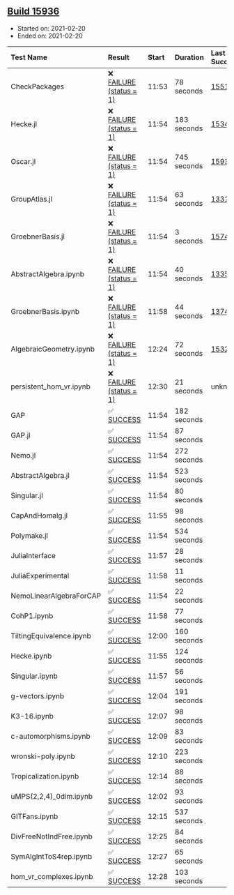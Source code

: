 ## [Build 15936](https://oscarci.mathematik.uni-kl.de/job/oscar/15936/)

* Started on: 2021-02-20
* Ended on: 2021-02-20

| Test Name    | Result | Start | Duration | Last Success | First Failure |
|:-------------|:-------|:------|:---------|:-------------|:--------------|
| CheckPackages | ❌ [FAILURE (status = 1)](https://oscarci.mathematik.uni-kl.de/job/oscar/15936/artifact/logs/build-15936/CheckPackages.log) | 11:53 | 78 seconds | [15514](https://oscarci.mathematik.uni-kl.de/job/oscar/15514/) | [15515](https://oscarci.mathematik.uni-kl.de/job/oscar/15515/) |
| Hecke.jl | ❌ [FAILURE (status = 1)](https://oscarci.mathematik.uni-kl.de/job/oscar/15936/artifact/logs/build-15936/Hecke.jl.log) | 11:54 | 183 seconds | [15344](https://oscarci.mathematik.uni-kl.de/job/oscar/15344/) | [15348](https://oscarci.mathematik.uni-kl.de/job/oscar/15348/) |
| Oscar.jl | ❌ [FAILURE (status = 1)](https://oscarci.mathematik.uni-kl.de/job/oscar/15936/artifact/logs/build-15936/Oscar.jl.log) | 11:54 | 745 seconds | [15935](https://oscarci.mathematik.uni-kl.de/job/oscar/15935/) | [15936](https://oscarci.mathematik.uni-kl.de/job/oscar/15936/) |
| GroupAtlas.jl | ❌ [FAILURE (status = 1)](https://oscarci.mathematik.uni-kl.de/job/oscar/15936/artifact/logs/build-15936/GroupAtlas.jl.log) | 11:54 | 63 seconds | [13311](https://oscarci.mathematik.uni-kl.de/job/oscar/13311/) | [13312](https://oscarci.mathematik.uni-kl.de/job/oscar/13312/) |
| GroebnerBasis.jl | ❌ [FAILURE (status = 1)](https://oscarci.mathematik.uni-kl.de/job/oscar/15936/artifact/logs/build-15936/GroebnerBasis.jl.log) | 11:54 | 3 seconds | [15745](https://oscarci.mathematik.uni-kl.de/job/oscar/15745/) | [15746](https://oscarci.mathematik.uni-kl.de/job/oscar/15746/) |
| AbstractAlgebra.ipynb | ❌ [FAILURE (status = 1)](https://oscarci.mathematik.uni-kl.de/job/oscar/15936/artifact/logs/build-15936/AbstractAlgebra.ipynb.log) | 11:54 | 40 seconds | [13355](https://oscarci.mathematik.uni-kl.de/job/oscar/13355/) | [13356](https://oscarci.mathematik.uni-kl.de/job/oscar/13356/) |
| GroebnerBasis.ipynb | ❌ [FAILURE (status = 1)](https://oscarci.mathematik.uni-kl.de/job/oscar/15936/artifact/logs/build-15936/GroebnerBasis.ipynb.log) | 11:58 | 44 seconds | [13748](https://oscarci.mathematik.uni-kl.de/job/oscar/13748/) | [13749](https://oscarci.mathematik.uni-kl.de/job/oscar/13749/) |
| AlgebraicGeometry.ipynb | ❌ [FAILURE (status = 1)](https://oscarci.mathematik.uni-kl.de/job/oscar/15936/artifact/logs/build-15936/AlgebraicGeometry.ipynb.log) | 12:24 | 72 seconds | [15322](https://oscarci.mathematik.uni-kl.de/job/oscar/15322/) | [15323](https://oscarci.mathematik.uni-kl.de/job/oscar/15323/) |
| persistent_hom_vr.ipynb | ❌ [FAILURE (status = 1)](https://oscarci.mathematik.uni-kl.de/job/oscar/15936/artifact/logs/build-15936/persistent_hom_vr.ipynb.log) | 12:30 | 21 seconds | unknown | unknown |
| GAP | ✅ [SUCCESS](https://oscarci.mathematik.uni-kl.de/job/oscar/15936/artifact/logs/build-15936/GAP.log) | 11:54 | 182 seconds |  |  |
| GAP.jl | ✅ [SUCCESS](https://oscarci.mathematik.uni-kl.de/job/oscar/15936/artifact/logs/build-15936/GAP.jl.log) | 11:54 | 87 seconds |  |  |
| Nemo.jl | ✅ [SUCCESS](https://oscarci.mathematik.uni-kl.de/job/oscar/15936/artifact/logs/build-15936/Nemo.jl.log) | 11:54 | 272 seconds |  |  |
| AbstractAlgebra.jl | ✅ [SUCCESS](https://oscarci.mathematik.uni-kl.de/job/oscar/15936/artifact/logs/build-15936/AbstractAlgebra.jl.log) | 11:54 | 523 seconds |  |  |
| Singular.jl | ✅ [SUCCESS](https://oscarci.mathematik.uni-kl.de/job/oscar/15936/artifact/logs/build-15936/Singular.jl.log) | 11:54 | 80 seconds |  |  |
| CapAndHomalg.jl | ✅ [SUCCESS](https://oscarci.mathematik.uni-kl.de/job/oscar/15936/artifact/logs/build-15936/CapAndHomalg.jl.log) | 11:55 | 98 seconds |  |  |
| Polymake.jl | ✅ [SUCCESS](https://oscarci.mathematik.uni-kl.de/job/oscar/15936/artifact/logs/build-15936/Polymake.jl.log) | 11:54 | 534 seconds |  |  |
| JuliaInterface | ✅ [SUCCESS](https://oscarci.mathematik.uni-kl.de/job/oscar/15936/artifact/logs/build-15936/JuliaInterface.log) | 11:57 | 28 seconds |  |  |
| JuliaExperimental | ✅ [SUCCESS](https://oscarci.mathematik.uni-kl.de/job/oscar/15936/artifact/logs/build-15936/JuliaExperimental.log) | 11:58 | 11 seconds |  |  |
| NemoLinearAlgebraForCAP | ✅ [SUCCESS](https://oscarci.mathematik.uni-kl.de/job/oscar/15936/artifact/logs/build-15936/NemoLinearAlgebraForCAP.log) | 11:54 | 22 seconds |  |  |
| CohP1.ipynb | ✅ [SUCCESS](https://oscarci.mathematik.uni-kl.de/job/oscar/15936/artifact/logs/build-15936/CohP1.ipynb.log) | 11:58 | 77 seconds |  |  |
| TiltingEquivalence.ipynb | ✅ [SUCCESS](https://oscarci.mathematik.uni-kl.de/job/oscar/15936/artifact/logs/build-15936/TiltingEquivalence.ipynb.log) | 12:00 | 160 seconds |  |  |
| Hecke.ipynb | ✅ [SUCCESS](https://oscarci.mathematik.uni-kl.de/job/oscar/15936/artifact/logs/build-15936/Hecke.ipynb.log) | 11:55 | 124 seconds |  |  |
| Singular.ipynb | ✅ [SUCCESS](https://oscarci.mathematik.uni-kl.de/job/oscar/15936/artifact/logs/build-15936/Singular.ipynb.log) | 11:57 | 56 seconds |  |  |
| g-vectors.ipynb | ✅ [SUCCESS](https://oscarci.mathematik.uni-kl.de/job/oscar/15936/artifact/logs/build-15936/g-vectors.ipynb.log) | 12:04 | 191 seconds |  |  |
| K3-16.ipynb | ✅ [SUCCESS](https://oscarci.mathematik.uni-kl.de/job/oscar/15936/artifact/logs/build-15936/K3-16.ipynb.log) | 12:07 | 98 seconds |  |  |
| c-automorphisms.ipynb | ✅ [SUCCESS](https://oscarci.mathematik.uni-kl.de/job/oscar/15936/artifact/logs/build-15936/c-automorphisms.ipynb.log) | 12:09 | 83 seconds |  |  |
| wronski-poly.ipynb | ✅ [SUCCESS](https://oscarci.mathematik.uni-kl.de/job/oscar/15936/artifact/logs/build-15936/wronski-poly.ipynb.log) | 12:10 | 223 seconds |  |  |
| Tropicalization.ipynb | ✅ [SUCCESS](https://oscarci.mathematik.uni-kl.de/job/oscar/15936/artifact/logs/build-15936/Tropicalization.ipynb.log) | 12:14 | 88 seconds |  |  |
| uMPS(2,2,4)_0dim.ipynb | ✅ [SUCCESS](https://oscarci.mathematik.uni-kl.de/job/oscar/15936/artifact/logs/build-15936/uMPS-2-2-4-_0dim.ipynb.log) | 12:02 | 93 seconds |  |  |
| GITFans.ipynb | ✅ [SUCCESS](https://oscarci.mathematik.uni-kl.de/job/oscar/15936/artifact/logs/build-15936/GITFans.ipynb.log) | 12:15 | 537 seconds |  |  |
| DivFreeNotIndFree.ipynb | ✅ [SUCCESS](https://oscarci.mathematik.uni-kl.de/job/oscar/15936/artifact/logs/build-15936/DivFreeNotIndFree.ipynb.log) | 12:25 | 84 seconds |  |  |
| SymAlgIntToS4rep.ipynb | ✅ [SUCCESS](https://oscarci.mathematik.uni-kl.de/job/oscar/15936/artifact/logs/build-15936/SymAlgIntToS4rep.ipynb.log) | 12:27 | 65 seconds |  |  |
| hom_vr_complexes.ipynb | ✅ [SUCCESS](https://oscarci.mathematik.uni-kl.de/job/oscar/15936/artifact/logs/build-15936/hom_vr_complexes.ipynb.log) | 12:28 | 103 seconds |  |  |

